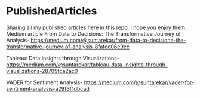 # PublishedArticles
Sharing all my published articles here in this repo. I hope you enjoy them.
Medium article
From Data to Decisions: The Transformative Journey of Analysis- https://medium.com/@suntarekar/from-data-to-decisions-the-transformative-journey-of-analysis-8fafec06e9ec

Tableau: Data Insights through Visualizations- https://medium.com/@suntarekar/tableau-data-insights-through-visualizations-28709fca2ac0

VADER for Sentiment Analysis- https://medium.com/@suntarekar/vader-for-sentiment-analysis-a29f3f1dbcad
